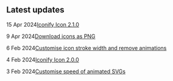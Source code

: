 <!-- DO NOT EDIT THIS COMPONENT IT IS AUTOGENERATED -->
## Latest updates

<div class="latest-news">
<p><span>15 Apr 2024</span><a href="/news/2024.html#icon-210">Iconify Icon 2.1.0</a></p>
<p><span>9 Apr 2024</span><a href="/news/2024.html#download-png">Download icons as PNG</a></p>
<p><span>6 Feb 2024</span><a href="/news/2024.html#icon-sets-stroke">Customise icon stroke width and remove animations</a></p>
<p><span>4 Feb 2024</span><a href="/news/2024.html#icon-200">Iconify Icon 2.0.0</a></p>
<p><span>3 Feb 2024</span><a href="/news/2024.html#icon-sets-animations">Customise speed of animated SVGs</a></p>
</div>
